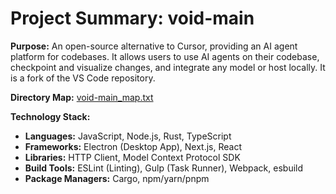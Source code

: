 # Project Summary: void-main

**Purpose:** An open-source alternative to Cursor, providing an AI agent platform for codebases. It allows users to use AI agents on their codebase, checkpoint and visualize changes, and integrate any model or host locally. It is a fork of the VS Code repository.

**Directory Map:** [void-main_map.txt](./void-main_map.txt)

**Technology Stack:**
*   **Languages:** JavaScript, Node.js, Rust, TypeScript
*   **Frameworks:** Electron (Desktop App), Next.js, React
*   **Libraries:** HTTP Client, Model Context Protocol SDK
*   **Build Tools:** ESLint (Linting), Gulp (Task Runner), Webpack, esbuild
*   **Package Managers:** Cargo, npm/yarn/pnpm
